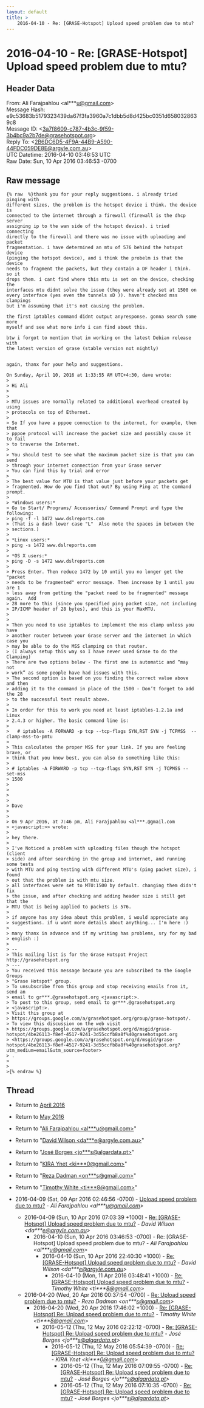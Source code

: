 ```yaml
---
layout: default
title: >
    2016-04-10 - Re: [GRASE-Hotspot] Upload speed problem due to mtu?
---
```


# 2016-04-10 - Re: [GRASE-Hotspot] Upload speed problem due to mtu?

## Header Data

From: Ali Farajpahlou \<al***u@gmail.com\><br>
Message Hash: e9c53683b5179323439da67f3fa3960a7c1dbb5d8d425bc0351d6580328639c8<br>
Message ID: \<3a7f8609-c787-4b3c-9f59-3b4bc9a2b7de@grasehotspot.org\><br>
Reply To: \<2B6DC6D5-4F9A-44B9-A590-44FDC059DE8E@argyle.com.au\><br>
UTC Datetime: 2016-04-10 03:46:53 UTC<br>
Raw Date: Sun, 10 Apr 2016 03:46:53 -0700<br>

## Raw message

```
{% raw  %}thank you for your reply suggestions. i already tried pinging with 
different sizes, the problem is the hotspot device i think. the device is 
connected to the internet through a firewall (firewall is the dhcp server 
assigning ip to the wan side of the hotspot device). i tried connecting 
directly to the firewall and there was no issue with uploading and packet 
fragmentation. i have determined an mtu of 576 behind the hotspot device 
(pinging the hotspot device), and i think the probelm is that the device 
needs to fragment the packets, but they contain a DF header i think. so it 
drops them. i cant find where this mtu is set on the device, checking the 
interfaces mtu didnt solve the issue (they were already set at 1500 on 
every interface (yes even the tunnels xD )). havn't checked mss clampings 
but i'm assuming that it's not causing the problem.

the first iptables command didnt output anyresponse. gonna search some more 
myself and see what more info i can find about this.

btw i forgot to mention that im working on the latest Debian release with 
the latest version of grase (stable version not nightly)


again, thanx for your help and suggestions.

On Sunday, April 10, 2016 at 1:33:55 AM UTC+4:30, dave wrote:
>
> Hi Ali
>
>
> MTU issues are normally related to additional overhead created by using 
> protocols on top of Ethernet. 
>
> So If you have a pppoe connection to the internet, for example, then that 
> pppoe protocol will increase the packet size and possibly cause it to fail 
> to traverse the Internet. 
>
> You should test to see what the maximum packet size is that you can send 
> through your internet connection from your Grase server 
> You can find this by trial and error 
>
> The best value for MTU is that value just before your packets get 
> fragmented. How do you find that out? By using Ping at the command prompt.
>
> *Windows users:*
> Go to Start/ Programs/ Accessories/ Command Prompt and type the following:
> ping -f -l 1472 www.dslreports.com
> (That is a dash lower case "L"  Also note the spaces in between the 
> sections.)
>
> *Linux users:*
> ping -s 1472 www.dslreports.com
>
> *OS X users:*
> ping -D -s 1472 www.dslreports.com
>
> Press Enter. Then reduce 1472 by 10 until you no longer get the "packet 
> needs to be fragmented" error message. Then increase by 1 until you are 1 
> less away from getting the "packet need to be fragmented" message again.  Add 
> 28 more to this (since you specified ping packet size, not including 
> IP/ICMP header of 28 bytes), and this is your MaxMTU.
>
>
> Then you need to use iptables to implement the mss clamp unless you have 
> another router between your Grase server and the internet in which case you 
> may be able to do the MSS clamping on that router. 
> (I always setup this way so I have never used Grase to do the Clamping) 
> There are two options below - The first one is automatic and “may not 
> work” as some people have had issues with this.
> The second option is based on you finding the correct value above and then 
> adding it to the command in place of the 1500 - Don’t forget to add the 28 
> to the successful test result above.
>
> In order for this to work you need at least iptables-1.2.1a and Linux 
> 2.4.3 or higher. The basic command line is:
>
> 	# iptables -A FORWARD -p tcp --tcp-flags SYN,RST SYN -j TCPMSS  --clamp-mss-to-pmtu
>
> This calculates the proper MSS for your link. If you are feeling brave, or 
> think that you know best, you can also do something like this:
>
> # iptables -A FORWARD -p tcp --tcp-flags SYN,RST SYN -j TCPMSS --set-mss 
> 1500
>
>
>
>
> Dave 
>
>
> On 9 Apr 2016, at 7:46 pm, Ali Farajpahlou <al***.@gmail.com 
> <javascript:>> wrote:
>
> hey there.
>
> I've Noticed a problem with uploading files though the hotspot (client 
> side) and after searching in the group and internet, and running some tests 
> with MTU and ping testing with different MTU's (ping packet size), i found 
> out that the problem is with mtu size.
> all interfaces were set to MTU:1500 by default. changing them didn't fix 
> the issue, and after checking and adding header size i still get that the 
> MTU that is being applied to packets is 576.
>
> if anyone has any idea about this problem, i would appreciate any 
> suggestions. if u want more details about anything... I'm here :)
>
> many thanx in advance and if my writing has problems, sry for my bad 
> english :)
>
> -- 
> This mailing list is for the Grase Hotspot Project http://grasehotspot.org
> --- 
> You received this message because you are subscribed to the Google Groups 
> "Grase Hotspot" group.
> To unsubscribe from this group and stop receiving emails from it, send an 
> email to gr***.@grasehotspot.org <javascript:>.
> To post to this group, send email to gr***.@grasehotspot.org 
> <javascript:>.
> Visit this group at 
> https://groups.google.com/a/grasehotspot.org/group/grase-hotspot/.
> To view this discussion on the web visit 
> https://groups.google.com/a/grasehotspot.org/d/msgid/grase-hotspot/4be26113-f8ef-4517-9241-3d55ccfb8a8f%40grasehotspot.org 
> <https://groups.google.com/a/grasehotspot.org/d/msgid/grase-hotspot/4be26113-f8ef-4517-9241-3d55ccfb8a8f%40grasehotspot.org?utm_medium=email&utm_source=footer>
> .
>
>
>{% endraw %}
```

## Thread

+ Return to [April 2016](/archive/2016/04)
+ Return to [May 2016](/archive/2016/05)

+ Return to "[Ali Farajpahlou <al***u<span>@</span>gmail.com>](/authors/al___u_at_gmail_com)"
+ Return to "[David Wilson <da***e<span>@</span>argyle.com.au>](/authors/da___e_at_argyle_com_au)"
+ Return to "[José Borges <jo***s<span>@</span>algardata.pt>](/authors/jo___s_at_algardata_pt)"
+ Return to "[KIRA Ynet <ki***0<span>@</span>gmail.com>](/authors/ki___0_at_gmail_com)"
+ Return to "[Reza Dadman <on***s<span>@</span>gmail.com>](/authors/on___s_at_gmail_com)"
+ Return to "[Timothy White <ti***8<span>@</span>gmail.com>](/authors/ti___8_at_gmail_com)"

+ 2016-04-09 (Sat, 09 Apr 2016 02:46:56 -0700) - [Upload speed problem due to mtu?](/archive/2016/04/e0fc9a8ae5390bff31c3ada625c6a90bb34c5e41995ba78d98be45f73c6e7a12) - _Ali Farajpahlou \<al***u@gmail.com\>_
  + 2016-04-09 (Sun, 10 Apr 2016 07:03:39 +1000) - [Re: [GRASE-Hotspot] Upload speed problem due to mtu?](/archive/2016/04/3d049d348f0abd21c1aa93c835442eb236af2c4fbc723b0fd180b9cef203bcf4) - _David Wilson \<da***e@argyle.com.au\>_
    + 2016-04-10 (Sun, 10 Apr 2016 03:46:53 -0700) - Re: [GRASE-Hotspot] Upload speed problem due to mtu? - _Ali Farajpahlou \<al***u@gmail.com\>_
      + 2016-04-10 (Sun, 10 Apr 2016 22:40:30 +1000) - [Re: [GRASE-Hotspot] Upload speed problem due to mtu?](/archive/2016/04/c2faf0de99e3a88dd909331cdb9d60d43fcbc463c7e769ae6073802772acad6c) - _David Wilson \<da***e@argyle.com.au\>_
        + 2016-04-10 (Mon, 11 Apr 2016 03:48:41 +1000) - [Re: [GRASE-Hotspot] Upload speed problem due to mtu?](/archive/2016/04/08935ed263b37c082bc843ecf86462bfddf2081f990b394139046ffaf10ac797) - _Timothy White \<ti***8@gmail.com\>_
  + 2016-04-20 (Wed, 20 Apr 2016 00:37:54 -0700) - [Re: Upload speed problem due to mtu?](/archive/2016/04/3491a2fc0b508504cd22ea08c7cd026d7ff752cac3b2e7ff9a07901fe203d3dd) - _Reza Dadman \<on***s@gmail.com\>_
    + 2016-04-20 (Wed, 20 Apr 2016 17:46:02 +1000) - [Re: [GRASE-Hotspot] Re: Upload speed problem due to mtu?](/archive/2016/04/0119b97bfadee206a0cab8a0d07c68ddfb54eee458e7297d53e9c0ddd04c6174) - _Timothy White \<ti***8@gmail.com\>_
      + 2016-05-12 (Thu, 12 May 2016 02:22:12 -0700) - [Re: [GRASE-Hotspot] Re: Upload speed problem due to mtu?](/archive/2016/05/2d024d09a7a16fb0ecab8300b7f5f413951302748fee72ca716c8f68cf033f4f) - _José Borges \<jo***s@algardata.pt\>_
        + 2016-05-12 (Thu, 12 May 2016 05:54:39 -0700) - [Re: [GRASE-Hotspot] Re: Upload speed problem due to mtu?](/archive/2016/05/1af79cf906243eae7f68d0dc0356e621fb014d7a268c57a5a87a2c571b706450) - _KIRA Ynet \<ki***0@gmail.com\>_
          + 2016-05-12 (Thu, 12 May 2016 07:09:55 -0700) - [Re: [GRASE-Hotspot] Re: Upload speed problem due to mtu?](/archive/2016/05/4e3fe2001ebc89d92a7ff780d930b459209980bd6df684bee5d049c37c67bb1f) - _José Borges \<jo***s@algardata.pt\>_
          + 2016-05-12 (Thu, 12 May 2016 07:10:35 -0700) - [Re: [GRASE-Hotspot] Re: Upload speed problem due to mtu?](/archive/2016/05/e6b8c426b36586b0e867c6cc890a7e8df899c2b42a698b8f54d7914e2dfa108a) - _José Borges \<jo***s@algardata.pt\>_

